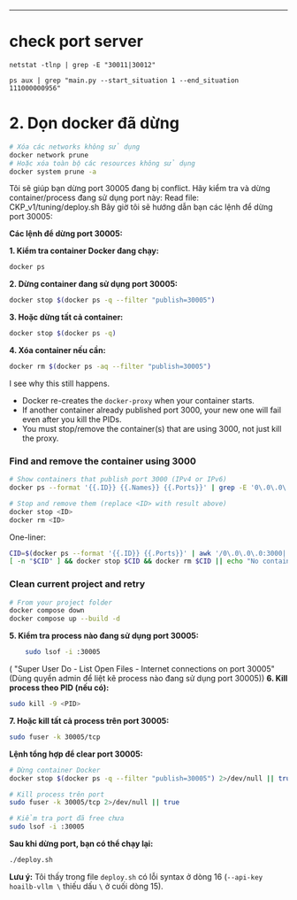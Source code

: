
---
# check port server 

`netstat -tlnp | grep -E "30011|30012"`

`ps aux | grep "main.py --start_situation 1 --end_situation 111000000956"`
# 2. Dọn docker đã dừng 


```bash
# Xóa các networks không sử dụng 
docker network prune 
# Hoặc xóa toàn bộ các resources không sử dụng 
docker system prune -a
```

Tôi sẽ giúp bạn dừng port 30005 đang bị conflict. Hãy kiểm tra và dừng container/process đang sử dụng port này:
Read file: CKP_v1/tuning/deploy.sh
Bây giờ tôi sẽ hướng dẫn bạn các lệnh để dừng port 30005:

**Các lệnh để dừng port 30005:**

**1. Kiểm tra container Docker đang chạy:**
```bash
docker ps
```

**2. Dừng container đang sử dụng port 30005:**
```bash
docker stop $(docker ps -q --filter "publish=30005")
```

**3. Hoặc dừng tất cả container:**
```bash
docker stop $(docker ps -q)
```

**4. Xóa container nếu cần:**
```bash
docker rm $(docker ps -aq --filter "publish=30005")
```

I see why this still happens.

- Docker re-creates the `docker-proxy` when your container starts.
- If another container already published port 3000, your new one will fail even after you kill the PIDs.
- You must stop/remove the container(s) that are using 3000, not just kill the proxy.

### Find and remove the container using 3000
```bash
# Show containers that publish port 3000 (IPv4 or IPv6)
docker ps --format '{{.ID}} {{.Names}} {{.Ports}}' | grep -E '0\.0\.0\.0:3000|:::3000'

# Stop and remove them (replace <ID> with result above)
docker stop <ID>
docker rm <ID>
```

One-liner:
```bash
CID=$(docker ps --format '{{.ID}} {{.Ports}}' | awk '/0\.0\.0\.0:3000|:::3000/ {print $1}'); \
[ -n "$CID" ] && docker stop $CID && docker rm $CID || echo "No container on 3000"
```

### Clean current project and retry
```bash
# From your project folder
docker compose down
docker compose up --build -d
```


**5. Kiểm tra process nào đang sử dụng port 30005:**
```bash
	sudo lsof -i :30005
```
( "Super User Do - List Open Files - Internet connections on port 30005" (Dùng quyền admin để liệt kê process nào đang sử dụng port 30005))
**6. Kill process theo PID (nếu có):**
```bash
sudo kill -9 <PID>
```

**7. Hoặc kill tất cả process trên port 30005:**
```bash
sudo fuser -k 30005/tcp
```

**Lệnh tổng hợp để clear port 30005:**
```bash
# Dừng container Docker
docker stop $(docker ps -q --filter "publish=30005") 2>/dev/null || true

# Kill process trên port
sudo fuser -k 30005/tcp 2>/dev/null || true

# Kiểm tra port đã free chưa
sudo lsof -i :30005
```

**Sau khi dừng port, bạn có thể chạy lại:**
```bash
./deploy.sh
```

**Lưu ý:** Tôi thấy trong file `deploy.sh` có lỗi syntax ở dòng 16 (`--api-key hoailb-vllm \` thiếu dấu `\` ở cuối dòng 15).